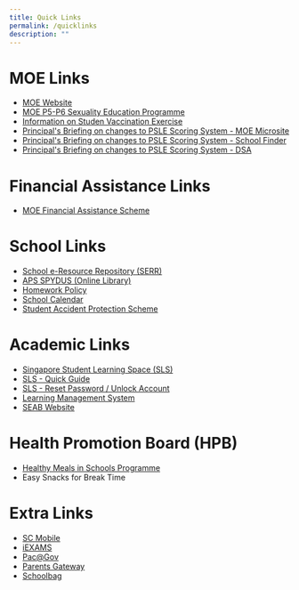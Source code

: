 ```yaml
---
title: Quick Links
permalink: /quicklinks
description: ""
---
```


# **MOE Links**
* [MOE Website](moe.gov.sg)
* [MOE P5-P6 Sexuality Education Programme](https://www.moe.gov.sg/page%20not%20found?item=%2feducation%2fprogrammes%2fsocial-and-emotional-learning%2fsexuality-education&user=extranet%5cAnonymous&site=moe-website)
* [Information on Studen Vaccination Exercise](/files/Resource%203%20One%20page%20Infographic%20on%20Student%20Vaccination%20Exercise.pdf)
* [Principal's Briefing on changes to PSLE Scoring System - MOE Microsite](https://www.moe.gov.sg/microsites/psle-fsbb/index.html)
* [Principal's Briefing on changes to PSLE Scoring System - School Finder](https://www.moe.gov.sg/schoolfinder)
* [Principal's Briefing on changes to PSLE Scoring System - DSA](https://www.moe.gov.sg/secondary/dsa)

# **Financial Assistance Links**
*  [MOE Financial Assistance Scheme](https://www.moe.gov.sg/financial-matters/financial-assistance)

# **School Links**
* [School e-Resource Repository (SERR)](https://schoolibrary.moe.edu.sg/eresourcespri/cgi-bin/spydus.exe/MSGTRN/WPAC/HOME)
* [APS SPYDUS (Online Library)](https://schoolibrary.moe.edu.sg/andersonpri/cgi-bin/spydus.exe/MSGTRN/WPAC/HOME)
* [Homework Policy](/files/Anderson%20Primary%20Homework%20Policy.pdf)
* [School Calendar](https://calendar.google.com/calendar/u/0/r?cid=andersonprischool@gmail.com&pli=1)
* [Student Accident Protection Scheme](/files/Product%20Fact%20Sheet%20(Dec2018).pdf)

# **Academic Links**
* [Singapore Student Learning Space (SLS)](https://vle.learning.moe.edu.sg/login)
* [SLS - Quick Guide](https://andersonpri.moe.edu.sg/qql/slot/u196/docs/quick_links/2019/SLS%20Annex%20-%20Website%20(1%20Feb%202019).pdf)
* [SLS - Reset Password / Unlock Account](https://andersonpri.moe.edu.sg/qql/slot/u196/docs/letters/2019/Sept%202019/SLS%20Familiarisation%20Exercise%202019%20(For%20Students)%20-%20website.pdf)
* [Learning Management System](https://lms.wizlearn.com/LMS/Login_main.aspx)
* [SEAB Website](https://www.seab.gov.sg/home/examinations/psle)

# **Health Promotion Board (HPB)**
* [Healthy Meals in Schools Programme](/files/HPB%20HM%20Parents%20Booklet_School_Generic_30%20Mar.pdf)
* Easy Snacks for Break Time


# **Extra Links**
* [SC Mobile](https://scmobile.moe.edu.sg/)
*  [iEXAMS](https://iexams.seab.gov.sg/)
* [Pac@Gov](https://www.hrp.gov.sg/hrp/#/)
* [Parents Gateway](https://pg.moe.edu.sg/)
* [Schoolbag](https://www.schoolbag.edu.sg/)
